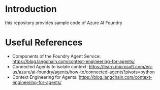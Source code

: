 # Introduction

this repository provides sample code of Azure AI Foundry

# Useful References
* Components of the Foundry Agent Service: https://blog.langchain.com/context-engineering-for-agents/
* Connected Agents to isolate context: https://learn.microsoft.com/en-us/azure/ai-foundry/agents/how-to/connected-agents?pivots=python
* Context Engineering for Agents: https://blog.langchain.com/context-engineering-for-agents/